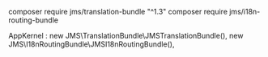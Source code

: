 composer require jms/translation-bundle "^1.3"
composer require jms/i18n-routing-bundle

AppKernel :
	new JMS\TranslationBundle\JMSTranslationBundle(),
        new JMS\I18nRoutingBundle\JMSI18nRoutingBundle(),